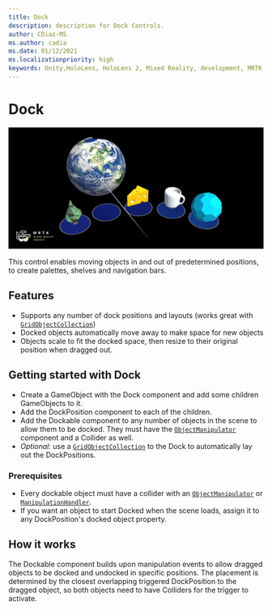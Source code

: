 ```yaml
---
title: Dock
description: description for Dock Controls.
author: CDiaz-MS
ms.author: cadia 
ms.date: 01/12/2021
ms.localizationpriority: high
keywords: Unity,HoloLens, HoloLens 2, Mixed Reality, development, MRTK,
---
```


# Dock

![Dock](../../images/dock/MRTK_UX_Dock_Main.png)

This control enables moving objects in and out of predetermined positions, to create palettes, shelves and navigation bars.

## Features

- Supports any number of dock positions and layouts (works great with [`GridObjectCollection`](xref:Microsoft.MixedReality.Toolkit.Utilities.GridObjectCollection))
- Docked objects automatically move away to make space for new objects
- Objects scale to fit the docked space, then resize to their original position when dragged out.

## Getting started with Dock

- Create a GameObject with the Dock component and add some children GameObjects to it.
- Add the DockPosition component to each of the children.
- Add the Dockable component to any number of objects in the scene to allow them to be docked. They must have the [`ObjectManipulator`](xref:Microsoft.MixedReality.Toolkit.UI.ObjectManipulator) component and a Collider as well.
- *Optional:* use a [`GridObjectCollection`](xref:Microsoft.MixedReality.Toolkit.Utilities.GridObjectCollection) to the Dock to automatically lay out the DockPositions.

### Prerequisites

- Every dockable object must have a collider with an [`ObjectManipulator`](xref:Microsoft.MixedReality.Toolkit.UI.ObjectManipulator) or [`ManipulationHandler`](xref:Microsoft.MixedReality.Toolkit.UI.ManipulationHandler).
- If you want an object to start Docked when the scene loads, assign it to any DockPosition's docked object property.

## How it works

The Dockable component builds upon manipulation events to allow dragged objects to be docked and undocked in specific positions. The placement is determined by the closest overlapping triggered DockPosition to the dragged object, so both objects need to have Colliders for the trigger to activate.
